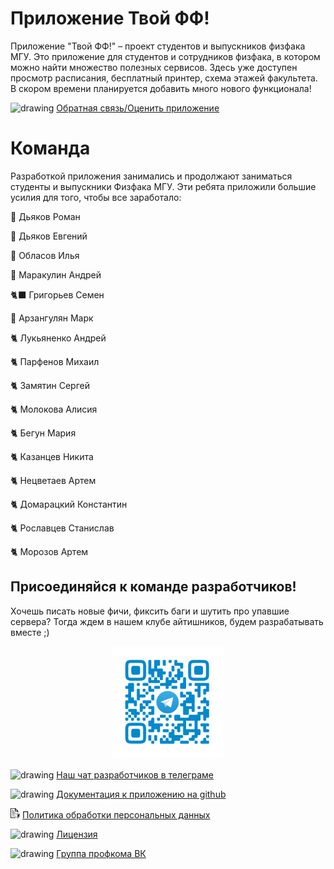 # Приложение Твой ФФ!

Приложение "Твой ФФ!" – проект студентов и выпускников физфака МГУ. Это приложение для студентов и сотрудников физфака, в котором можно найти множество полезных сервисов. Здесь уже доступен просмотр расписания, бесплатный принтер, схема этажей факультета. В скором времени планируется добавить много нового функционала!

<img src="assets/feedback.svg" alt="drawing" height="16px"/> <a href="https://forms.yandex.ru/u/630f979143537dde00621b0b" target="_blank">Обратная связь/Оценить приложение</a>


# Команда

Разработкой приложения занимались и продолжают заниматься студенты и выпускники Физфака МГУ. Эти ребята приложили большие усилия для того, чтобы все заработало:

🦅 Дьяков Роман

🦉 Дьяков Евгений

🐪 Обласов Илья

🐺 Маракулин Андрей

🐈‍⬛ Григорьев Семен

🐅 Арзангулян Марк

🐈 Лукьяненко Андрей

🐈 Парфенов Михаил

🐈 Замятин Сергей

🐈 Молокова Алисия

🐈 Бегун Мария

🐈 Казанцев Никита

🐈 Нецветаев Артем

🐈 Домарацкий Константин

🐈 Рославцев Станислав

🐈 Морозов Артем

## Присоединяйся к команде разработчиков!

Хочешь писать новые фичи, фиксить баги и шутить про упавшие сервера? Тогда ждем в нашем клубе айтишников, будем разрабатывать вместе ;)

<div style="text-align: center;"><a href="https://t.me/+B4_C52J4UOZiNTAy" target="_blank"><img src="assets/viribus_unitis.svg" alt="drawing" width="180"/></a></div>

<img src="assets/telegram.svg" alt="drawing" height="16px"/> <a href="https://t.me/+B4_C52J4UOZiNTAy" target="_blank">Наш чат разработчиков в телеграме</a>

<img src="assets/github.svg" alt="drawing" height="16px"/> <a href="https://github.com/profcomff" target="_blank">Документация к приложению на github</a>

<img src="assets/privacy-policy-icon.svg" alt="drawing" height="16px"/> <a href="https://pages.profcomff.com/tvoy_ff_privacy_policy" target="_blank">Политика обработки персональных данных</a>

<img src="assets/license.svg" alt="drawing" height="16px"/> <a href="https://github.com/profcomff/timetable-backend/blob/main/LICENSE" target="_blank">Лицензия</a>

<img src="assets/vk.svg" alt="drawing" height="16px"/> <a href="https://vk.com/profcomff" target="_blank">Группа профкома ВК</a>
